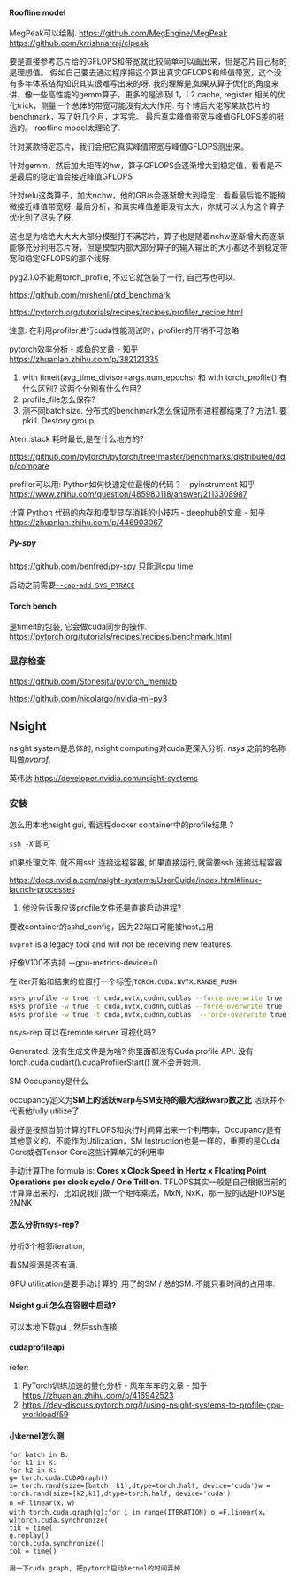 #### Roofline model

MegPeak可以绘制. https://github.com/MegEngine/MegPeak 
https://github.com/krrishnarraj/clpeak



要是直接参考芯片给的GFLOPS和带宽就比较简单可以画出来，但是芯片自己标的是理想值。 
假如自己要去通过程序把这个算出真实GFLOPS和峰值带宽，这个没有多年体系结构知识其实很难写出来的呀. 我的理解是,如果从算子优化的角度来讲，像一些高性能的gemm算子，更多的是涉及L1，L2 cache, register 相关的优化trick，测量一个总体的带宽可能没有太大作用.  有个博后大佬写某款芯片的benchmark，写了好几个月，才写完。 
最后真实峰值带宽与峰值GFLOPS差的挺远的。 roofline model太理论了.

针对某款特定芯片，我们会把它真实峰值带宽与峰值GFLOPS测出来。 

针对gemm，然后加大矩阵的hw，算子GFLOPS会逐渐增大到稳定值，看看是不是最后的稳定值会接近峰值GFLOPS 

针对relu这类算子，加大nchw，他的GB/s会逐渐增大到稳定，看看最后能不能稍微接近峰值带宽呀. 最后分析，和真实峰值差距没有太大，你就可以认为这个算子优化到了尽头了呀.

这也是为啥绝大大大大部分模型打不满芯片，算子也是随着nchw逐渐增大而逐渐能够充分利用芯片呀，但是模型内部大部分算子的输入输出的大小都达不到稳定带宽和稳定GFLOPS的那个线呀.





pyg2.1.0不能用torch_profile, 不过它就包装了一行, 自己写也可以. 

https://github.com/mrshenli/ptd_benchmark

https://pytorch.org/tutorials/recipes/recipes/profiler_recipe.html 

注意: 在利用profiler进行cuda性能测试时，profiler的开销不可忽略

pytorch效率分析 - 咸鱼的文章 - 知乎 https://zhuanlan.zhihu.com/p/382121335

1. with timeit(avg_time_divisor=args.num_epochs) 和  with torch_profile():有什么区别? 这两个分别有什么作用? 
2. profile_file怎么保存?  
3. 测不同batchsize.  分布式的benchmark怎么保证所有进程都结束了? 方法1. 要pkill.  Destory group. 

Aten::stack 耗时最长,是在什么地方的? 

https://github.com/pytorch/pytorch/tree/master/benchmarks/distributed/ddp/compare

profiler可以用: Python如何快速定位最慢的代码？ - pyinstrument   知乎 https://www.zhihu.com/question/485980118/answer/2113308987

计算 Python 代码的内存和模型显存消耗的小技巧 - deephub的文章 - 知乎 https://zhuanlan.zhihu.com/p/446903067

##### Py-spy

https://github.com/benfred/py-spy  只能测cpu time

启动之前需要[`--cap-add SYS_PTRACE`](https://docs.docker.com/engine/security/seccomp/)

#### Torch bench

是timeit的包装, 它会做cuda同步的操作. https://pytorch.org/tutorials/recipes/recipes/benchmark.html 

### 显存检查

https://github.com/Stonesjtu/pytorch_memlab

https://github.com/nicolargo/nvidia-ml-py3 



## Nsight

nsight system是总体的, nsight computing对cuda更深入分析. *nsys* 之前的名称叫做*nvprof*.

英伟达 https://developer.nvidia.com/nsight-systems

### 安装

怎么用本地nsight gui, 看远程docker container中的profile结果 ?

`ssh -X` 即可

如果处理文件, 就不用ssh 连接远程容器, 如果直接运行,就需要ssh 连接远程容器

https://docs.nvidia.com/nsight-systems/UserGuide/index.html#linux-launch-processes 

1. 他没告诉我应该profile文件还是直接启动进程? 

要改container的sshd_config，因为22端口可能被host占用

`nvprof` is a legacy tool and will not be receiving new features. 

好像V100不支持 --gpu-metrics-device=0

在 iter开始和结束的位置打一个标签,`TORCH.CUDA.NVTX.RANGE_PUSH `  

```bash
nsys profile -w true -t cuda,nvtx,cudnn,cublas --force-overwrite true -x true -o wikitgn python train.py --data WIKI --config ./config/TGN.yml
nsys profile -w true -t cuda,nvtx,cudnn,cublas --force-overwrite true -x true -o ugache python dgl_sample.py  --data WIKI --config ./config/TGN.yml 
nsys profile -w true -t cuda,nvtx,cudnn,cublas  --force-overwrite true -x true -o disttgl torchrun --nnodes=1 --nproc_per_node=2 --rdzv_id=0 --rdzv_backend=c10d train.py --data WIKI --group 1 --minibatch_parallelism 2 
```

nsys-rep 可以在remote server 可视化吗? 

Generated: 没有生成文件是为啥? 你里面都没有Cuda profile API. 没有torch.cuda.cudart().cudaProfilerStart() 就不会开始测. 

SM Occupancy是什么

occupancy定义为**SM上的活跃warp与SM支持的最大活跃warp数之比**  活跃并不代表他fully utilize了. 

最好是按照当前计算的TFLOPS和执行时间算出来一个利用率，Occupancy是有其他意义的，不能作为Utilization，SM Instruction也是一样的，重要的是Cuda Core或者Tensor Core这些计算单元的利用率

手动计算The formula is: **Cores x Clock Speed in Hertz x Floating Point Operations per clock cycle / One Trillion**.    TFLOPS其实一般是自己根据当前的计算算出来的，比如说我们做一个矩阵乘法，MxN, NxK，那一般的话是FlOPS是2MNK

#### 怎么分析nsys-rep?

分析3个相邻iteration, 

看SM资源是否有满. 

GPU utilization是要手动计算的, 用了的SM / 总的SM. 不能只看时间的占用率. 

#### Nsight gui 怎么在容器中启动?

可以本地下载gui , 然后ssh连接

#### cudaprofileapi

refer:

1. PyTorch训练加速的量化分析 - 风车车车的文章 - 知乎 https://zhuanlan.zhihu.com/p/416942523
2. https://dev-discuss.pytorch.org/t/using-nsight-systems-to-profile-gpu-workload/59



#### 小kernel怎么测

```
for batch in B:
for k1 in K:
for k2 in K:
g= torch.cuda.CUDAGraph()
x= torch.rand(size=[batch, k1],dtype=torch.half, device='cuda')w = torch.rand(size=[k2,k1],dtype=torch.half, device='cuda')
o =F.linear(x，w)
with torch.cuda.graph(g):for i in range(ITERATION):o =F.linear(x，w)torch.cuda.synchronize(
tik = time(
g.replay()
torch.cuda.synchronize()
tok = time()

用一下cuda graph, 把pytorch启动kernel的时间弄掉
```

